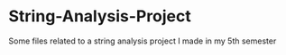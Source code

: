 # String-Analysis-Project
Some files related to a string analysis project I made in my 5th semester
